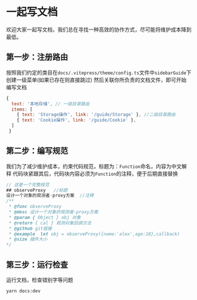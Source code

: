 # 一起写文档
欢迎大家一起写文档，我们总在寻找一种高效的协作方式，尽可能将维护成本降到最低。
## 第一步：注册路由
按照我们约定的类目在`docs/.vitepress/theme/config.ts`文件中`sidebarGuide`下创建一级菜单(如果已存在则直接跳过)
然后关联你所负责的文档文件，即可开始编写文档
```javascript
{
  text: '本地存储', // 一级目录路由
  items: [
    { text: 'Storage操作', link: '/guide/Storage' }, //二级目录路由
    { text: 'Cookie操作', link: '/guide/Cookie' },
  ]
 }

```
## 第二步：编写规范
我们为了减少维护成本，约束代码规范，标题为：`Function`命名，内容为中文解释
代码块紧跟其后，代码块内容必须为`Function`的注释，便于后期直接替换
```typescript
// 这是一个完整规范
## observeProxy   //标题
设计一个对象的观测者-proxy方案  //注释
/**
 * @func observeProxy
 * @desc 设计一个对象的观测者-proxy方案
 * @param { Object } obj 对象
 * @return { cal } 观测对象回调方法
 * @github git链接
 * @example  let obj = observeProxy({name:'alex',age:18},callback)
 * @size 插件大小
*/
```

## 第三步：运行检查
运行文档，检查错别字等问题
```
yarn docs:dev
```